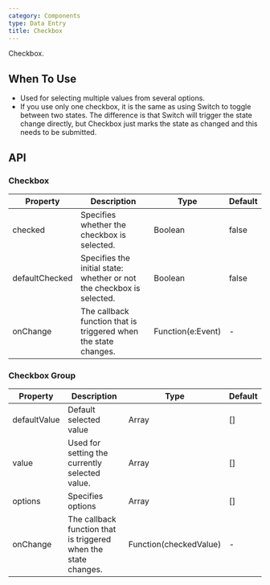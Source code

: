 ```yaml
---
category: Components
type: Data Entry
title: Checkbox
---
```


Checkbox.

## When To Use

- Used for selecting multiple values from several options.
- If you use only one checkbox, it is the same as using Switch to toggle between two states. The difference is that Switch will trigger the state change directly, but Checkbox just marks the state as changed and this needs to be submitted.

## API

### Checkbox

| Property      | Description             | Type      | Default  |
|----------|------------------|----------|--------|
| checked | Specifies whether the checkbox is selected. | Boolean | false |
| defaultChecked | Specifies the initial state: whether or not the checkbox is selected. | Boolean | false |
| onChange | The callback function that is triggered when the state changes. | Function(e:Event) | - |

### Checkbox Group

| Property      | Description             | Type      | Default  |
|----------|------------------|----------|--------|
| defaultValue | Default selected value | Array | [] |
| value | Used for setting the currently selected value. | Array | [] |
| options  | Specifies options | Array | [] |
| onChange | The callback function that is triggered when the state changes. | Function(checkedValue) | - |
